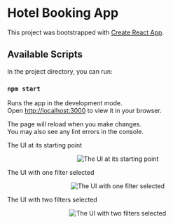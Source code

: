 # Hotel Booking App

This project was bootstrapped with [Create React App](https://github.com/facebook/create-react-app).

## Available Scripts

In the project directory, you can run:

### `npm start`

Runs the app in the development mode.\
Open [http://localhost:3000](http://localhost:3000) to view it in your browser.

The page will reload when you make changes.\
You may also see any lint errors in the console.

The UI at its starting point
<p align="center">
  <img src="https://github.com/mbruce10/Hotel-Booking-App-Search-Tool/blob/main/images/1-ui.png" alt="The UI at its starting point">
</p>

The UI with one filter selected
<p align="center">
<img src="https://github.com/mbruce10/Hotel-Booking-App-Search-Tool/blob/main/images/2-filter-1.png" alt="The UI with one filter selected"></p>

The UI with two filters selected
<p align="center">
<img src="https://github.com/mbruce10/Hotel-Booking-App-Search-Tool/blob/main/images/3-filter-2.png" alt="The UI with two filters selected">
</p>
